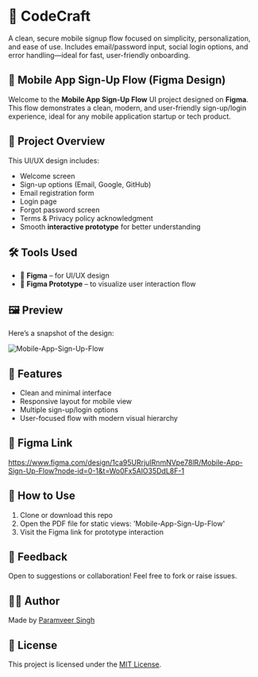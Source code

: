 # 📲 CodeCraft

A clean, secure mobile signup flow focused on simplicity, personalization, and ease of use. Includes email/password input, social login options, and error handling—ideal for fast, user-friendly onboarding.

## 📱 Mobile App Sign-Up Flow (Figma Design)

Welcome to the **Mobile App Sign-Up Flow** UI project designed on **Figma**. This flow demonstrates a clean, modern, and user-friendly sign-up/login experience, ideal for any mobile application startup or tech product.

## 📌 Project Overview

This UI/UX design includes:
- Welcome screen
- Sign-up options (Email, Google, GitHub)
- Email registration form
- Login page
- Forgot password screen
- Terms & Privacy policy acknowledgment
- Smooth **interactive prototype** for better understanding

## 🛠️ Tools Used

- 🎨 **Figma** – for UI/UX design
- 🔗 **Figma Prototype** – to visualize user interaction flow

## 🖼️ Preview

Here’s a snapshot of the design:

![Mobile-App-Sign-Up-Flow](https://github.com/user-attachments/assets/6af2dbfb-22b1-474e-b593-5c1238caca5d)


## 🧠 Features

- Clean and minimal interface
- Responsive layout for mobile view
- Multiple sign-up/login options
- User-focused flow with modern visual hierarchy

## 🔗 Figma Link

https://www.figma.com/design/1ca95URrjuIRnmNVpe78lR/Mobile-App-Sign-Up-Flow?node-id=0-1&t=Wo0Fx5AlO35DdL8F-1

## 📂 How to Use

1. Clone or download this repo
2. Open the PDF file for static views: 'Mobile-App-Sign-Up-Flow'
3. Visit the Figma link for prototype interaction

## 💬 Feedback

Open to suggestions or collaboration! Feel free to fork or raise issues.

## 👨‍💻 Author

Made by [Paramveer Singh](https://github.com/ParamveerSingh19)

## 📄 License

This project is licensed under the [MIT License](LICENSE).


